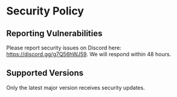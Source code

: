 # Security Policy

## Reporting Vulnerabilities

Please report security issues on Discord here: https://discord.gg/g7Q56hWJ59. We will respond within 48 hours.

## Supported Versions

Only the latest major version receives security updates.

